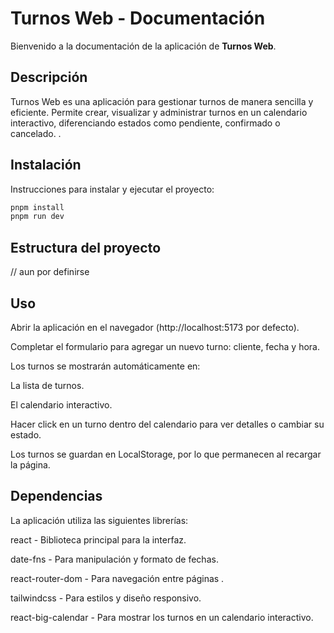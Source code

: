 
# Turnos Web - Documentación

Bienvenido a la documentación de la aplicación de  **Turnos Web**.

## Descripción

Turnos Web es una aplicación para gestionar turnos de manera sencilla y eficiente. Permite crear, visualizar y administrar turnos en un calendario interactivo, diferenciando estados como pendiente, confirmado o cancelado. .


## Instalación

Instrucciones para instalar y ejecutar el proyecto:

```sh
pnpm install
pnpm run dev
```

## Estructura del proyecto

// aun por definirse 

## Uso

Abrir la aplicación en el navegador (http://localhost:5173 por defecto).

Completar el formulario para agregar un nuevo turno: cliente, fecha y hora.

Los turnos se mostrarán automáticamente en:

La lista de turnos.

El calendario interactivo.

Hacer click en un turno dentro del calendario para ver detalles o cambiar su estado.

Los turnos se guardan en LocalStorage, por lo que permanecen al recargar la página.




## Dependencias

La aplicación utiliza las siguientes librerías:

react - Biblioteca principal para la interfaz.

date-fns - Para manipulación y formato de fechas.

react-router-dom - Para navegación entre páginas .

tailwindcss - Para estilos y diseño responsivo.

react-big-calendar - Para mostrar los turnos en un calendario interactivo.



